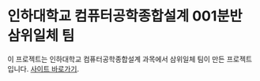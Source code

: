 # 인하대학교 컴퓨터공학종합설계 001분반 삼위일체 팀

이 프로젝트는 인하대학교 컴퓨터공학종합설계 과목에서 삼위일체 팀이 만든 프로젝트입니다. [사이트 바로가기](https://inha-front.vercel.app/).